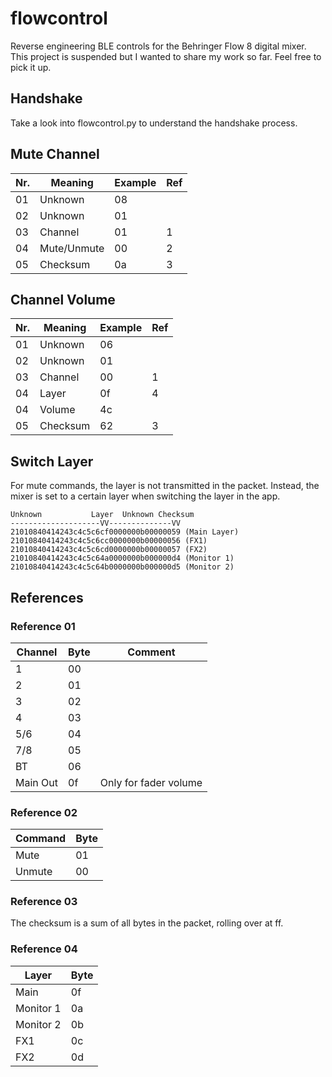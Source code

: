 # flowcontrol
Reverse engineering BLE controls for the Behringer Flow 8 digital mixer.
This project is suspended but I wanted to share my work so far. Feel free to pick it up.

## Handshake
Take a look into flowcontrol.py to understand the handshake process.

## Mute Channel
|Nr.|Meaning|Example|Ref|
|---|-------|-------|---|
|01|Unknown|08|
|02|Unknown|01|
|03|Channel|01|1|
|04|Mute/Unmute|00|2|
|05|Checksum|0a|3|

## Channel Volume
|Nr.|Meaning|Example|Ref|
|---|-------|-------|---|
|01|Unknown|06|
|02|Unknown|01|
|03|Channel|00|1|
|04|Layer|0f|4|
|04|Volume|4c|
|05|Checksum|62|3|

## Switch Layer
For mute commands, the layer is not transmitted in the packet. Instead, the mixer is set to a certain layer when switching the layer in the app.

    Unknown           Layer  Unknown Checksum
    --------------------VV--------------VV
    21010840414243c4c5c6cf0000000b00000059 (Main Layer)
    21010840414243c4c5c6cc0000000b00000056 (FX1)
    21010840414243c4c5c6cd0000000b00000057 (FX2)
    21010840414243c4c5c64a0000000b000000d4 (Monitor 1)
    21010840414243c4c5c64b0000000b000000d5 (Monitor 2)

## References
### Reference 01
|Channel|Byte|Comment|
|-------|----|-------|
|1|00|
|2|01|
|3|02|
|4|03|
|5/6|04|
|7/8|05|
|BT|06|
|Main Out|0f|Only for fader volume|

### Reference 02
|Command|Byte|
|-------|----|
|Mute|01|
|Unmute|00|

### Reference 03
The checksum is a sum of all bytes in the packet, rolling over at ff.

### Reference 04
|Layer|Byte|
|-------|----|
|Main|0f|
|Monitor 1|0a|
|Monitor 2|0b|
|FX1|0c|
|FX2|0d|
